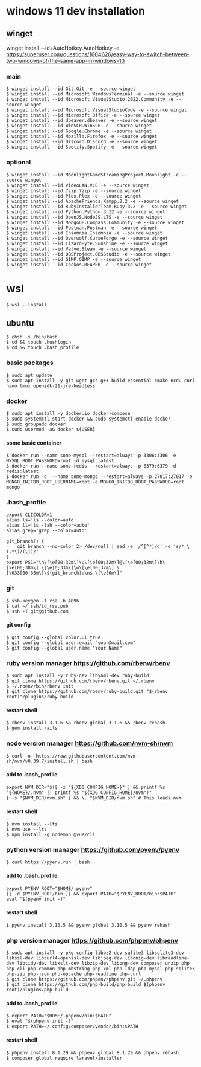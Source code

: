 # windows 11 dev installation
## winget

winget install --id=AutoHotkey.AutoHotkey  -e
https://superuser.com/questions/1604626/easy-way-to-switch-between-two-windows-of-the-same-app-in-windows-10

### main
    $ winget install --id Git.Git -e --source winget
    $ winget install --id Microsoft.WindowsTerminal -e --source winget
    $ winget install --id Microsoft.VisualStudio.2022.Community -e --source winget
    $ winget install --id Microsoft.VisualStudioCode -e --source winget
    $ winget install --id Microsoft.Office -e --source winget
    $ winget install --id dbeaver.dbeaver -e --source winget
    $ winget install --id WinSCP.WinSCP -e --source winget
    $ winget install --id Google.Chrome -e --source winget
    $ winget install --id Mozilla.Firefox -e --source winget
    $ winget install --id Discord.Discord -e --source winget
    $ winget install --id Spotify.Spotify -e --source winget

### optional
    $ winget install --id MoonlightGameStreamingProject.Moonlight -e --source winget
    $ winget install --id VideoLAN.VLC -e --source winget
    $ winget install --id 7zip.7zip -e --source winget
    $ winget install --id Plex.Plex -e --source winget
    $ winget install --id ApacheFriends.Xampp.8.2 -e --source winget
    $ winget install --id RubyInstallerTeam.Ruby.3.2 -e --source winget
    $ winget install --id Python.Python.3.12 -e --source winget
    $ winget install --id OpenJS.NodeJS.LTS -e --source winget
    $ winget install --id MongoDB.Compass.Community -e --source winget
    $ winget install --id Postman.Postman -e --source winget
    $ winget install --id Insomnia.Insomnia -e --source winget
    $ winget install --id Overwolf.CurseForge -e --source winget
    $ winget install --id LizardByte.Sunshine -e --source winget
    $ winget install --id Valve.Steam -e --source winget
    $ winget install --id OBSProject.OBSStudio -e --source winget
    $ winget install --id GIMP.GIMP -e --source winget
    $ winget install --id Cockos.REAPER -e --source winget

# wsl
    $ wsl --install

## ubuntu
    $ chsh -s /bin/bash
    $ cd && touch .hushlogin
    $ cd && touch .bash_profile
    
### basic packages
    $ sudo apt update
    $ sudo apt install -y git wget gcc g++ build-essential cmake ncdu curl nano tmux openjdk-21-jre-headless

### docker
    $ sudo apt install -y docker.io docker-compose
    $ sudo systemctl start docker && sudo systemctl enable docker
    $ sudo groupadd docker
    $ sudo usermod -aG docker ${USER}

#### some basic container
    $ docker run --name some-mysql --restart=always -p 3306:3306 -e MYSQL_ROOT_PASSWORD=root -d mysql:latest
    $ docker run --name some-redis --restart=always -p 6379:6379 -d redis:latest
    $ docker run -d  --name some-mongo --restart=always -p 27017:27017 -e MONGO_INITDB_ROOT_USERNAME=root -e MONGO_INITDB_ROOT_PASSWORD=root mongo


### .bash_profile
    export CLICOLOR=1
    alias ls='ls --color=auto'
    alias ll='ls -lah --color=auto'
    alias grep='grep --color=auto'
    
    git_branch() {
        git branch --no-color 2> /dev/null | sed -e '/^[^*]/d' -e 's/* \(.*\)/(\1)/'
    }
    export PS1="\n\[\e[00;32m\]\u\[\e[00;32m\]@\[\e[00;32m\]\h\[\e[00;38m\] \[\e[0;33m\]\w\[\e[00;37m\] \[\033[00;35m\]\$(git_branch):\n$ \[\e[0m\]"

### git
    $ ssh-keygen -t rsa -b 4096
    $ cat ~/.ssh/id_rsa.pub
    $ ssh -T git@github.com
#### git config
    $ git config --global color.ui true
    $ git config --global user.email "your@mail.com"
    $ git config --global user.name "Your Name"

### ruby version manager https://github.com/rbenv/rbenv
    $ sudo apt install -y ruby-dev libyaml-dev ruby-build
    $ git clone https://github.com/rbenv/rbenv.git ~/.rbenv
    $ ~/.rbenv/bin/rbenv init
    $ git clone https://github.com/rbenv/ruby-build.git "$(rbenv root)"/plugins/ruby-build
#### restart shell
    $ rbenv install 3.1.6 && rbenv global 3.1.6 && rbenv rehash
    $ gem install rails
    
### node version manager https://github.com/nvm-sh/nvm
    $ curl -o- https://raw.githubusercontent.com/nvm-sh/nvm/v0.39.7/install.sh | bash
#### add to .bash_profile
    export NVM_DIR="$([ -z "${XDG_CONFIG_HOME-}" ] && printf %s "${HOME}/.nvm" || printf %s "${XDG_CONFIG_HOME}/nvm")"
    [ -s "$NVM_DIR/nvm.sh" ] && \. "$NVM_DIR/nvm.sh" # This loads nvm
#### restart shell
    $ nvm install --lts
    $ nvm use --lts
    $ npm install -g nodemon @vue/cli  

### python version manager https://github.com/pyenv/pyenv
    $ curl https://pyenv.run | bash
#### add to .bash_profile
    export PYENV_ROOT="$HOME/.pyenv"
    [[ -d $PYENV_ROOT/bin ]] && export PATH="$PYENV_ROOT/bin:$PATH"
    eval "$(pyenv init -)"
#### restart shell
    $ pyenv install 3.10.5 && pyenv global 3.10.5 && pyenv rehash

### php version manager https://github.com/phpenv/phpenv
    $ sudo apt install -y pkg-config libbz2-dev sqlite3 libsqlite3-dev libssl-dev libcurl4-openssl-dev libjpeg-dev libonig-dev libreadline-dev libtidy-dev libxslt-dev libzip-dev libpng-dev composer unzip php php-cli php-common php-mbstring php-xml php-ldap php-mysql php-sqlite3 php-zip php-json php-opcache php-readline php-curl  
    $ git clone https://github.com/phpenv/phpenv.git ~/.phpenv
    $ git clone https://github.com/php-build/php-build $(phpenv root)/plugins/php-build
#### add to .bash_profile
    $ export PATH="$HOME/.phpenv/bin:$PATH"
    $ eval "$(phpenv init -)"
    $ export PATH=~/.config/composer/vendor/bin:$PATH
#### restart shell
    $ phpenv install 8.1.29 && phpenv global 8.1.29 && phpenv rehash
    $ composer global require laravel/installer









    
